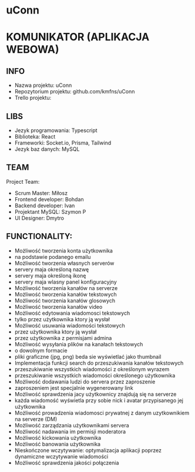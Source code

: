 # uConn
# KOMUNIKATOR (APLIKACJA WEBOWA)

## INFO
- Nazwa projektu:        uConn
- Repozytorium projektu: github.com/kmfns/uConn
- Trello projektu:       

## LIBS
- Jezyk programowania:   Typescript
- Biblioteka:            React
- Frameworki:            Socket.io, Prisma, Tailwind
- Jezyk baz danych:      MySQL

## TEAM
Project Team:
 - Scrum Master:          Miłosz
 - Frontend developer:    Bohdan
 - Backend developer:     Ivan
 - Projektant MySQL:      Szymon P
 - UI Designer:           Dmytro

## FUNCTIONALITY:
 - Możliwość tworzenia konta użytkownika
  - na podstawie podanego emailu
 - Możliwość tworzenia własnych serverów
  - servery maja określoną nazwę
  - servery maja określoną ikonę
  - servery maja wlasny panel konfiguracyjny
 - Możliwość tworzenia kanałów na serverze
  - Możliwość tworzenia kanałów tekstowych
  - Możliwość tworzenia kanałów glosowych
  - Możliwość tworzenia kanałów video
 - Możliwość edytowania wiadomosci tekstowych
  - tylko przez użytkownika ktory ją wysłał
 - Możliwość usuwania wiadomości tekstowych
  - przez użytkownika ktory ją wysłał
  - przez użytkownika z permisjami admina
 - Możliwość wysyłania plików na kanałach tekstowych
  - o dowolnym formacie
  - pliki graficzne (jpg, png) beda sie wyświetlać jako thumbnail
 - Implementacja funkcji search do przeszukiwania kanałów tekstowych
  - przeszukiwanie wszystkich wiadomości z określonym wyrazem
  - przeszukiwanie wszystkich wiadomości określonego użytkownika
 - Możliwość dodawania ludzi do servera przez zaproszenie
  - zaproszeniem jest specjalnie wygenerowany link
 - Możliwość sprawdzenia jacy użytkownicy znajdują się na serverze
  - każda wiadomość wyświetla przy sobie nick i avatar przypisanego jej użytkownika
 - Możliwość prowadzenia wiadomosci prywatnej z danym uzytkownikiem na serverze (DM)
 - Możliwość zarządzania użytkownikami servera
  - Możliwość nadawania im permisji moderatora
  - Możliwość kickowania użytkownika
  - Możliwość banowania użytkownika
 - Nieskończone wczytywanie: optymalizacja aplikacji poprzez dynamiczne wczytywanie wiadomości
 - Możliwość sprawdzenia jakości połączenia
